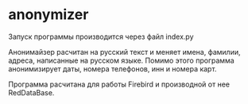 # anonymizer

Запуск программы производится через файл index.py

Анонимайзер расчитан на русский текст и меняет имена, фамилии, адреса, написанные на русском языке.
Помимо этого программа анонимизирует даты, номера телефонов, инн и номера карт.

Программа расчитана для работы Firebird и производной от нее RedDataBase.
